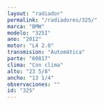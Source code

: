 ```yaml
---
layout: "radiador"
permalink: "/radiadores/325/"
marca: "BMW"
modelo: "325I"
ano: "2012"
motor: "L4 2.0"
transmision: "Automática"
parte: "60817"
clima: "Con clima"
alto: "23 5/8"
ancho: "13 1/4"
observaciones: ""
id: "325"
---
```


